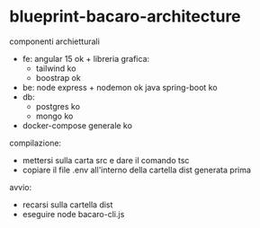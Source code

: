 # blueprint-bacaro-architecture

componenti archietturali
- fe: angular 15 ok + libreria grafica: 
    - tailwind ko
    - boostrap ok
- be: 
    node express + nodemon ok
    java spring-boot ko
- db: 
    - postgres ko
    - mongo ko
- docker-compose generale ko

compilazione:
- mettersi sulla carta src e dare il comando tsc
- copiare il file .env all'interno della cartella dist generata prima

avvio:
- recarsi sulla cartella dist
- eseguire node bacaro-cli.js